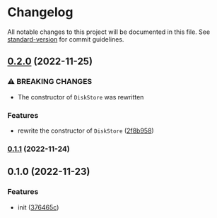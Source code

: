 # Changelog

All notable changes to this project will be documented in this file. See [standard-version](https://github.com/conventional-changelog/standard-version) for commit guidelines.

## [0.2.0](https://github.com/extra-workflow/extra-disk-cache/compare/v0.1.1...v0.2.0) (2022-11-25)


### ⚠ BREAKING CHANGES

* The constructor of `DiskStore` was rewritten

### Features

* rewrite the constructor of `DiskStore` ([2f8b958](https://github.com/extra-workflow/extra-disk-cache/commit/2f8b95829ad9eda26127322c3ee02c85ea81fbbe))

### [0.1.1](https://github.com/extra-workflow/extra-disk-cache/compare/v0.1.0...v0.1.1) (2022-11-24)

## 0.1.0 (2022-11-23)


### Features

* init ([376465c](https://github.com/extra-workflow/extra-disk-cache/commit/376465c4ecf851481336cd8bd1d5b772e12ad6d9))
